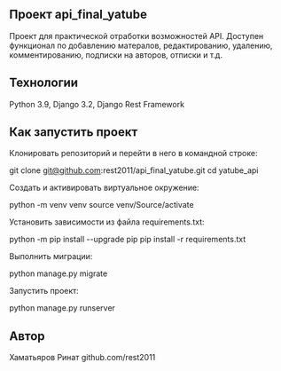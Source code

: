## Проект api_final_yatube

Проект для практической отработки возможностей API. Доступен функционал по добавлению матералов, редактированию, удалению, комментированию, подписки на авторов, отписки и т.д.

## Технологии

Python 3.9, Django 3.2, Django Rest Framework

## Как запустить проект

Клонировать репозиторий и перейти в него в командной строке:

git clone git@github.com:rest2011/api_final_yatube.git
cd yatube_api

Cоздать и активировать виртуальное окружение:

python -m venv venv
source venv/Source/activate

Установить зависимости из файла requirements.txt:

python -m pip install --upgrade pip
pip install -r requirements.txt

Выполнить миграции:

python manage.py migrate

Запустить проект:

python manage.py runserver

## Автор 
Хаматьяров Ринат github.com/rest2011
